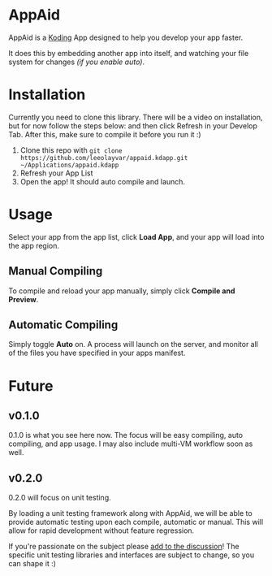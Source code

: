 
# AppAid

AppAid is a [Koding](https://koding.com) App designed to help you develop your
app faster.

It does this by embedding another app into itself, and watching your file
system for changes *(if you enable auto)*.

# Installation

Currently you need to clone this library. There will be a video on installation,
but for now follow the steps below:
and then click Refresh in your Develop Tab. After this, make sure to compile
it before you run it :)

1. Clone this repo with
`git clone https://github.com/leeolayvar/appaid.kdapp.git ~/Applications/appaid.kdapp`
2. Refresh your App List
3. Open the app! It should auto compile and launch.

# Usage

Select your app from the app list, click **Load App**, and your app will load
into the app region.

## Manual Compiling

To compile and reload your app manually, simply click **Compile and Preview**.

## Automatic Compiling

Simply toggle **Auto** on. A process will launch on the server, and monitor
all of the files you have specified in your apps manifest.

# Future

## v0.1.0

0.1.0 is what you see here now. The focus will be easy compiling, auto
compiling, and app usage. I may also include multi-VM workflow soon as well.

## v0.2.0

0.2.0 will focus on unit testing.

By loading a unit testing framework along with AppAid, we will be able to
provide automatic testing upon each compile, automatic or manual. This will
allow for rapid development without feature regression.

If you're passionate on the subject please [add to the discussion][1]! The
specific unit testing libraries and interfaces are subject to change, so you
can shape it :)



[1]: https://github.com/leeolayvar/appaid.kdapp/issues/1
